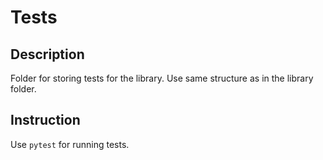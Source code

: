 # Tests

## Description 

Folder for storing tests for the library.
Use same structure as in the library folder.

## Instruction

Use `pytest` for running tests.

